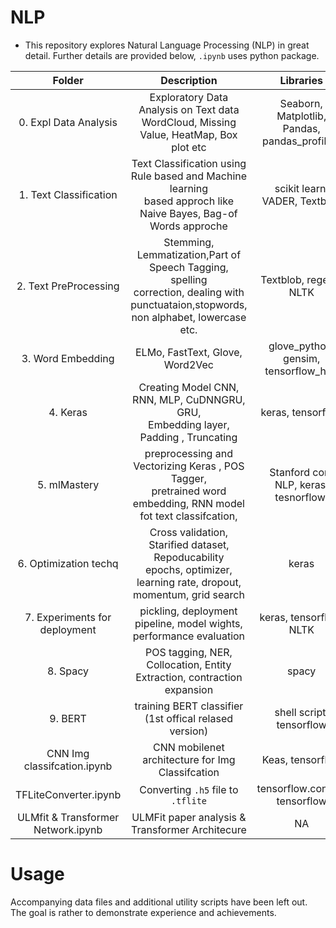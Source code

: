 # NLP

* This repository explores Natural Language Processing (NLP) in great detail. 
Further details are provided below, `.ipynb` uses python package.

| Folder                |      Description      |  Libraries |
|:----------:|:-------------:|:------:|
| 0. Expl Data Analysis |  Exploratory Data Analysis on Text data <br> WordCloud, Missing Value, HeatMap, Box plot etc  | Seaborn, Matplotlib, Pandas,<br> pandas_profiling   |
| 1. Text Classification |    Text Classification using Rule based and Machine learning <br>based approch like Naive Bayes, Bag-of Words approche    |   scikit learn, VADER, Textblob |
| 2. Text PreProcessing| Stemming, Lemmatization,Part of Speech Tagging, spelling  <br> correction, dealing with punctuataion,stopwords, non alphabet, lowercase etc. |  Textblob, regexp, NLTK |
| 3. Word Embedding     |  ELMo, FastText, Glove, Word2Vec | glove_python, gensim, tensorflow_hub  |
| 4. Keras              |    Creating Model CNN, RNN, MLP, CuDNNGRU, GRU, <br> Embedding layer, Padding , Truncating   |   keras, tensorflow |
| 5. mlMastery          | preprocessing and Vectorizing Keras , POS Tagger, <br>pretrained word embedding, RNN model fot text classifcation, |Stanford core NLP, keras, tesnorflow,  |
| 6. Optimization techq | Cross validation, Starified dataset, Repoducability <br> epochs, optimizer, learning rate, dropout, momentum, grid search |    keras |
| 7. Experiments for deployment |  pickling, deployment pipeline, model wights, performance evaluation | keras, tensorflow, NLTK |
| 8. Spacy              |    POS tagging, NER, Collocation, Entity Extraction, contraction expansion   |   spacy |
| 9. BERT               | training BERT classifier (1st offical relased version)|    shell script, tensorflow |
| CNN Img classifcation.ipynb|    CNN mobilenet architecture for Img Classifcation   |   Keas, tensorflow |
| TFLiteConverter.ipynb      | Converting `.h5` file to `.tflite`|     tensorflow.contrib, tensorflow |
| ULMfit & Transformer Network.ipynb | ULMFit paper analysis & Transformer Architecure  |     NA |



# Usage
Accompanying data files and additional utility scripts have been left out. The goal is rather to demonstrate experience and achievements.
